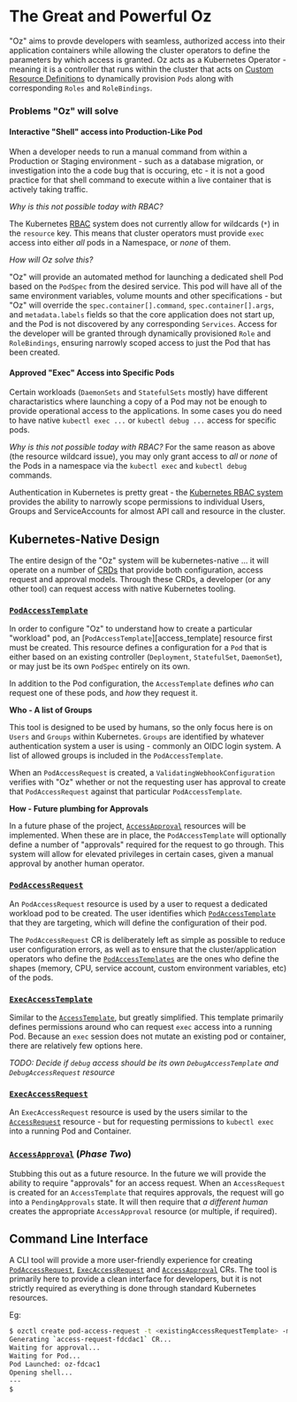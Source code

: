 # The Great and Powerful Oz

[kube_crd]: https://kubernetes.io/docs/concepts/extend-kubernetes/api-extension/custom-resources/
[kube_rbac]: https://kubernetes.io/docs/reference/access-authn-authz/rbac/
[exec_access_request]: ./crds/v1alpha1_exec_access_request.md
[pod_access_request]: ./crds/v1alpha1_access_request.md
[pod_access_template]: ./crds/v1alpha1_access_template.md
[exec_access_request]: ./crds/v1alpha1_exec_access_request.md
[exec_access_template]: ./crds/v1alpha1_exec_access_template.md
[access_approval]: ./crds/v1alpha1_access_request_approval.md

"Oz" aims to provde developers with seamless, authorized access into their application containers while allowing the cluster operators to define the parameters by which access is granted. Oz acts as a Kubernetes Operator - meaning it is a controller that runs within the cluster that acts on [Custom Resource Definitions][kube_crd] to dynamically provision `Pods` along with corresponding `Roles` and `RoleBindings`.

### Problems "Oz" will solve

#### Interactive "Shell" access into Production-Like Pod

When a developer needs to run a manual command from within a Production or Staging environment - such as a database migration, or investigation into the a code bug that is occuring, etc - it is not a good practice for that shell command to execute within a live container that is actively taking traffic.

_Why is this not possible today with RBAC?_

The Kubernetes [RBAC][kube_rbac] system does not currently allow for wildcards (`*`) in the `resource` key. This means that cluster operators must provide `exec` access into either _all_ pods in a Namespace, or _none_ of them.

_How will Oz solve this?_

"Oz" will provide an automated method for launching a dedicated shell Pod based on the `PodSpec`
from the desired service. This pod will have all of the same environment variables, volume mounts
and other specifications - but "Oz" will override the `spec.container[].command`,
`spec.container[].args`, and `metadata.labels` fields so that the core application does not start
up, and the Pod is not discovered by any corresponding `Services`. Access for the developer will be
granted through dynamically provisioned `Role` and `RoleBindings`, ensuring narrowly scoped access
to just the Pod that has been created.

#### Approved "Exec" Access into Specific Pods

Certain workloads (`DaemonSets` and `StatefulSets` mostly) have different charactaristics where
launching a copy of a Pod may not be enough to provide operational access to the applications. In
some cases you do need to have native `kubectl exec ...` or `kubectl debug ...` access for specific
pods. 

_Why is this not possible today with RBAC?_
For the same reason as above (the resource wildcard issue), you may only grant access to _all_ or
_none_ of the Pods in a namespace via the `kubectl exec` and `kubectl debug` commands.

Authentication in Kubernetes is pretty great - the [Kubernetes RBAC system][kube_rbac] provides the
ability to narrowly scope permissions to individual Users, Groups and ServiceAccounts for almost API
call and resource in the cluster.

## Kubernetes-Native Design

The entire design of the "Oz" system will be kubernetes-native ... it will operate on a number of
[CRDs][kube_crd] that provide both configuration, access request and approval models. Through these
CRDs, a developer (or any other tool) can request access with native Kubernetes tooling.

### [`PodAccessTemplate`][pod_access_template]

In order to configure "Oz" to understand how to create a particular "workload" pod, an
[`PodAccessTemplate`][access_template] resource first must be created. This resource defines a
configuration for a `Pod` that is either based on an existing controller (`Deployment`,
`StatefulSet`, `DaemonSet`), or may just be its own `PodSpec` entirely on its own.

In addition to the Pod configuration, the `AccessTemplate` defines _who_ can request one of these
pods, and _how_ they request it.

**Who - A list of Groups**

This tool is designed to be used by humans, so the only focus here is on `Users` and `Groups` within
Kubernetes. `Groups` are identified by whatever authentication system a user is using - commonly an
OIDC login system. A list of allowed groups is included in the `PodAccessTemplate`.

When an `PodAccessRequest` is created, a `ValidatingWebhookConfiguration` verifies with "Oz" whether
or not the requesting user has approval to create that `PodAccessRequest` against that particular
`PodAccessTemplate`.

**How - Future plumbing for Approvals**

In a future phase of the project, [`AccessApproval`](#accessapproval-phase-two) resources will be implemented. When these are in place, the `PodAccessTemplate` will optionally define a number of "approvals" required for the request to go through. This system will allow for elevated privileges in certain cases, given a manual approval by another human operator.

### [`PodAccessRequest`][pod_access_request]

An `PodAccessRequest` resource is used by a user to request a dedicated workload pod to be created.
The user identifies which [`PodAccessTemplate`](#accesstemplate) that they are targeting, which will
define the configuration of their pod.

The `PodAccessRequest` CR is deliberately left as simple as possible to reduce user configuration errors, as well as to ensure that the cluster/application operators who define the [`PodAccessTemplates`](#podaccesstemplate) are the ones who define the shapes (memory, CPU, service account, custom environment variables, etc) of the pods.

### [`ExecAccessTemplate`][exec_access_template]

Similar to the [`AccessTemplate`](#accesstemplate), but greatly simplified. This template primarily defines permissions around who can request `exec` access into a running Pod. Because an `exec` session does not mutate an existing pod or container, there are relatively few options here.

_TODO: Decide if `debug` access should be its own `DebugAccessTemplate` and `DebugAccessRequest` resource_

### [`ExecAccessRequest`][exec_access_request]

An `ExecAccessRequest` resource is used by the users similar to the [`AccessRequest`](#accessrequest) resource - but for requesting permissions to `kubectl exec` into a running Pod and Container.

### [`AccessApproval`][access_approval] (_Phase Two_)

Stubbing this out as a future resource. In the future we will provide the ability to require "approvals" for an access request. When an `AccessRequest` is created for an `AccessTemplate` that requires approvals, the request will go into a `PendingApprovals` state. It will then require that _a different human_ creates the appropriate `AccessApproval` resource (or multiple, if required).

## Command Line Interface

A CLI tool will provide a more user-friendly experience for creating [`PodAccessRequest`](#podaccessrequest), [`ExecAccessRequest`](#execaccessrequest) and [`AccessApproval`](#accessapproval-phase-two) CRs. The tool is primarily here to provide a clean interface for developers, but it is not strictly required as everything is done through standard Kubernetes resources.

Eg:
```bash
$ ozctl create pod-access-request -t <existingAccessRequestTemplate> -m 128Mi -c 2
Generating `access-request-fdcdac1` CR...
Waiting for approval...
Waiting for Pod...
Pod Launched: oz-fdcac1
Opening shell...
---
$ 
```